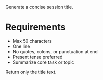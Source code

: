 Generate a concise session title.

# Requirements
- Max 50 characters
- One line
- No quotes, colons, or punctuation at end
- Present tense preferred
- Summarize core task or topic

Return only the title text.
